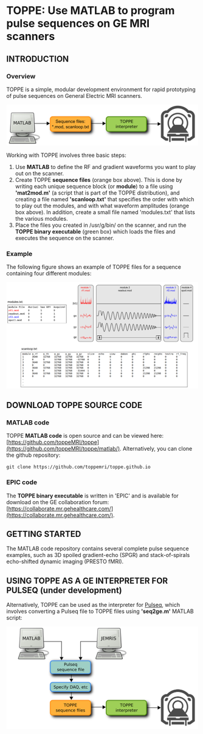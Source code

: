# TOPPE: Use MATLAB to program pulse sequences on GE MRI scanners


## INTRODUCTION


### Overview

TOPPE is a simple, modular development environment for rapid prototyping of pulse sequences on General Electric MRI scanners.

![TOPPE workflow](/figs/workflow.png)

Working with TOPPE involves three basic steps:

1. Use **MATLAB** to define the RF and gradient waveforms you want to play out on the scanner.
1. Create TOPPE **sequence files** (orange box above). This is done by writing each unique sequence block (or **module**) to a file using **'mat2mod.m'** (a script that is part of the TOPPE distribution), and creating a file named **'scanloop.txt'** that specifies the order with which to play out the modules, and with what waveform amplitudes (orange box above). In addition, create a small file named 'modules.txt' that lists the various modules.
1. Place the files you created in /usr/g/bin/ on the scanner, and run the **TOPPE binary executable** (green box) which loads the files and executes the sequence on the scanner.


### Example 

The following figure shows an example of TOPPE files for a sequence containing four different modules:

![TOPPE files](/figs/files.png)



## DOWNLOAD TOPPE SOURCE CODE


### MATLAB code

TOPPE **MATLAB code** is open source and can be viewed here: [https://github.com/toppeMRI/toppe](https://github.com/toppeMRI/toppe/matlab/).
Alternatively, you can clone the github repository:

```
git clone https://github.com/toppemri/toppe.github.io
```

### EPIC code

The **TOPPE binary executable** is written in 'EPIC' and is available for download on the GE collaboration forum: [https://collaborate.mr.gehealthcare.com/](https://collaborate.mr.gehealthcare.com/).


## GETTING STARTED

The MATLAB code repository contains several complete pulse sequence examples, such as 3D spoiled gradient-echo (SPGR) and stack-of-spirals echo-shifted dynamic imaging (PRESTO fMRI).


## USING TOPPE AS A GE INTERPRETER FOR PULSEQ (under development)

Alternatively, TOPPE can be used as the interpreter for [Pulseq](https://pulseq.github.io), which involves converting a Pulseq file to TOPPE files using **'seq2ge.m'** MATLAB script:

![TOPPE files](/figs/pulseq.png)
